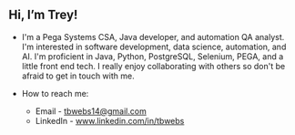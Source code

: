 ## Hi, I’m Trey! 
- I'm a Pega Systems CSA, Java developer, and automation QA analyst. I'm interested in software development, data science, automation, and AI. I'm proficient in Java, Python, PostgreSQL, Selenium, PEGA, and a little front end tech. I really enjoy collaborating with others so don't be afraid to get in touch with me.

- How to reach me: 
    - Email - tbwebs14@gmail.com
    - LinkedIn - www.linkedin.com/in/tbwebs
